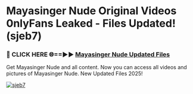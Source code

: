 # Mayasinger Nude Original Videos 0nlyFans Leaked - Files Updated! (sjeb7)

<h3>🔴 CLICK HERE 🌐==►► <a href="https://tinyurl.com/yc6ubb5a" rel="nofollow">Mayasinger Nude Updated Files</a></h3>

Get Mayasinger Nude and all content. Now you can access all videos and pictures of Mayasinger Nude. New Updated Files 2025!

[![sjeb7](https://i.imgur.com/7eu0CRL.gif)](https://tinyurl.com/yc6ubb5a)
